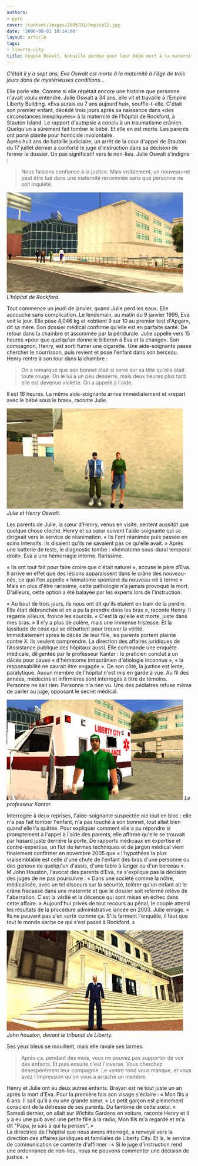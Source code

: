 ```yaml
---
authors:
- pyro
cover: /content/images/2005/01/hopital2.jpg
date: '2006-08-01 18:14:00'
layout: article
tags:
- liberty-city
title: Couple Oswalt, bataille perdue pour leur bébé mort à la maternité
---
```



_C’était il y a sept ans, Eva Oswalt est morte à la maternité à l'âge de trois jours dans de mystérieuses conditions..._

Elle parle vite. Comme si elle répétait encore une histoire que personne n'avait voulu entendre. Julie Oswalt a 34 ans, elle vit et travaille à l’Empire Liberty Building. «Eva aurais eu 7 ans aujourd’hui», souffle-t-elle. C'était son premier enfant, décédé trois jours après sa naissance dans «des circonstances inexpliquées» à la maternité de l’hôpital de Rockford, à Stauton Island. Le rapport d'autopsie a conclu à un traumatisme crânien. Quelqu'un a sûrement fait tomber le bébé. Et elle en est morte. Les parents ont porté plainte pour homicide involontaire.  
Après huit ans de bataille judiciaire, un arrêt de la cour d'appel de Stauton du 17 juillet dernier a conforté le juge d'instruction dans sa décision de fermer le dossier. Un pas significatif vers le non-lieu. Julie Oswalt s'indigne :

> Nous faisions confiance à la justice. Mais visiblement, un nouveau-né peut être tué dans une maternité renommée sans que personne ne soit inquiété.

![L'hôpital de Rockford.](/content/images/2005/01/hopilal.jpg)
_L'hôpital de Rockford._

Tout commence un jeudi de janvier, quand Julie perd les eaux. Elle accouche sans complication. Le lendemain, au matin du 9 janvier 1999, Eva voit le jour. Elle pèse 4,046 kg et «obtient 9 sur 10 au premier test d'Apgar», dit sa mère. Son dossier médical confirme qu'elle est en parfaite santé. De retour dans la chambre et assommée par la péridurale. Julie appelle vers 15 heures «pour que quelqu'un donne le biberon à Eva et la change». Son compagnon, Henry, est sorti fumer une cigarette. Une aide-soignante passe chercher le nourrisson, puis revient et pose l'enfant dans son berceau. Henry rentre à son tour dans la chambre :

> On a remarqué que son bonnet était si serré sur sa tête qu'elle était toute rouge. On le lui a un peu desserré, mais deux heures plus tard elle est devenue violette. On a appelé à l'aide.

Il est 16 heures. La même aide-soignante arrive immédiatement et «repart avec le bébé sous le bras», raconte Julie.

![Julie et Henry Oswalt.](/content/images/2005/01/couple_oswalt.jpg)
_Julie et Henry Oswalt._

Les parents de Julie, la sœur d’Henry, venus en visite, sentent aussitôt que quelque chose cloche. Henry et sa sœur suivent l'aide-soignante qui se dirigeait vers le service de réanimation. « Ils l'ont réanimée puis passée en soins intensifs. Ils disaient qu'ils ne savaient pas ce qu'elle avait. » Après une batterie de tests, le diagnostic tombe : «hématome sous-dural temporal droit». Eva a une hémorragie interne. Rarissime.

« Ils ont tout fait pour faire croire que c'était naturel », accuse le père d’Eva. Il arrive en effet que des lésions apparaissent dans le crâne des nouveau-nés, ce que l'on appelle « hématome spontané du nouveau-né à terme » Mais en plus d'être rarissime, cette pathologie n'a jamais provoqué la mort. D'ailleurs, cette option a été balayée par les experts lors de l'instruction.

« Au bout de trois jours, ils nous ont dit qu'ils étaient en train de la perdre. Elle était débranchée et on a pu la prendre dans les bras », raconte Henry. Il regarde ailleurs, fronce les sourcils. « C'est là qu'elle est morte, juste dans mes bras. » Il n'y a plus de colère, mais une immense tristesse. Et la lassitude de ceux qui se débattent pour trouver la vérité.  
Immédiatement après le décès de leur fille, les parents portent plainte contre X. Ils veulent comprendre. La direction des affaires juridiques de l'Assistance publique des hôpitaux aussi. Elle commande une enquête médicale, diligentée par le professeur Kantar : le praticien conclut à un décès pour cause « d'hématome intracrânien d'étiologie inconnue », « la responsabilité ne saurait être engagée ». De son côté, la justice est lente, paralytique. Aucun membre de l'hôpital n'est mis en garde à vue. Au fil des années, médecins et infirmières sont interrogés à titre de témoins. Personne ne sait rien. Personne n'a rien vu. Une des pédiatres refuse même de parler au juge, opposant le secret médical.

![Le professeur Kantar.](/content/images/2005/01/docteur.jpg)
_Le professeur Kantar._

Interrogée à deux reprises, l'aide-soignante suspectée nie tout en bloc : elle n'a pas fait tomber l'enfant, n'a pas touché à son bonnet, tout allait bien quand elle l'a quittée. Pour expliquer comment elle a pu répondre si promptement à l'appel à l'aide des parents, elle affirme qu'elle se trouvait par hasard juste derrière la porte. De rapports médicaux en expertise et contre-expertise, un flot de termes techniques et de jargon médical vient finalement confirmer en novembre 2005 que « l'hypothèse la plus vraisemblable est celle d'une chute de l'enfant des bras d'une personne ou des genoux de quelqu'un d'assis, d'une table à langer ou d'un berceau ».  
M John Houston, l'avocat des parents d’Eva, ne s'explique pas la décision des juges de ne pas poursuivre : « Dans une société comme la nôtre, médicalisée, avec un tel discours sur la sécurité, tolérer qu'un enfant ait le crâne fracassé dans une maternité et que le dossier soit refermé relève de l'aberration. C'est la vérité et la décence qui sont mises en échec dans cette affaire. » Aujourd'hui privés de tout recours au pénal, le couple attend les résultats de la procédure administrative lancée en 2003. Julie enrage. « Ils ne peuvent pas s'en sortir comme ça. S'ils ferment l'enquête, il faut que tout le monde sache ce qui s'est passé à Rockford. »

![John houston, devant le tribunal de Liberty.](/content/images/2005/01/avocat_oswalt.jpg)
_John houston, devant le tribunal de Liberty._

Ses yeux bleus se mouillent, mais elle ravale ses larmes.

> Après ça, pendant des mois, vous ne pouvez pas supporter de voir des enfants. Et puis ensuite c'est l'inverse. Vous cherchez désespérément leur compagnie. Le ventre rond vous manque, et vous avez l'impression qu'on vous a arraché un membre.

Henry et Julie ont eu deux autres enfants. Brayan est né tout juste un an après la mort d’Eva. Pour la première fois son visage s'éclaire : « Mon fils a 6 ans. Il sait qu'il a eu une grande sœur. » Le petit garçon est pleinement conscient de la détresse de ses parents. Du fantôme de cette sœur. « Samedi dernier, on allait sur Wichita Gardens en voiture, raconte Henry et il y a eu une pub avec une petite fille à la radio, Mon fils m'a regardé et m'a dit "Papa, je sais à qui tu penses". »  
La directrice de l'hôpital que nous avons interrogé, a renvoyé vers la direction des affaires juridiques et familiales de Liberty City. Et là, le service de communication se contente d'affirmer : « Si le juge d'instruction rend une ordonnance de non-lieu, nous ne pouvons commenter une décision de justice. »